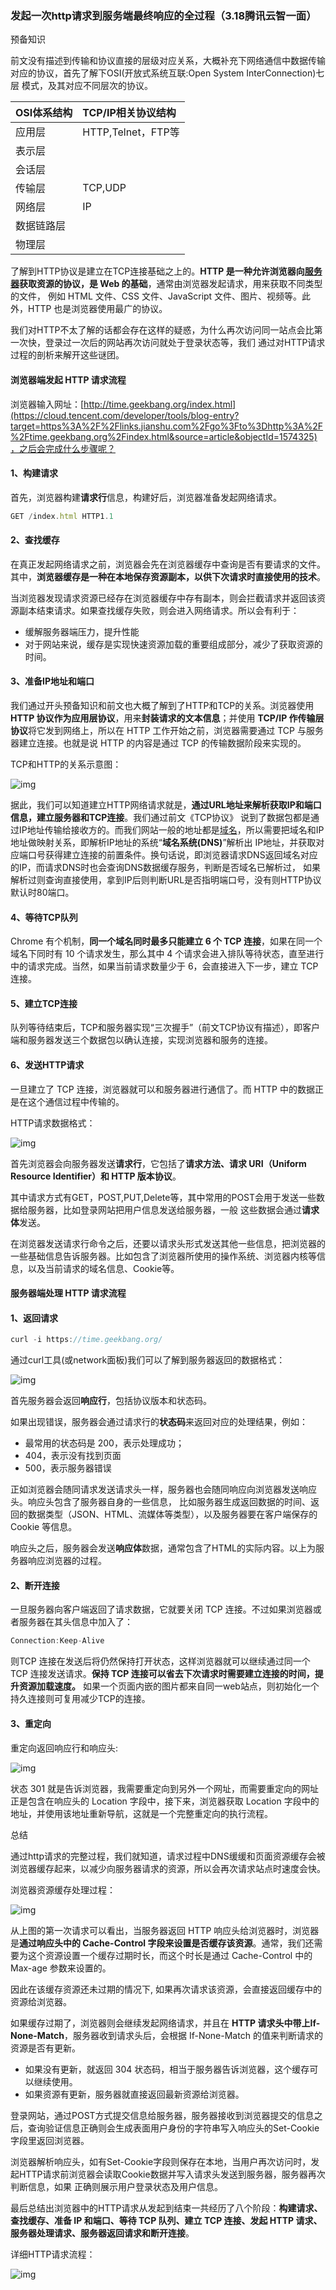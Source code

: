 ### 发起一次http请求到服务端最终响应的全过程（3.18腾讯云智一面）

预备知识

前文没有描述到传输和协议直接的层级对应关系，大概补充下网络通信中数据传输对应的协议，首先了解下OSI(开放式系统互联:Open System InterConnection)七层 模式，及其对应不同层次的协议。

| OSI体系结构 | TCP/IP相关协议结构 |
| :---------- | :----------------- |
| 应用层      | HTTP,Telnet，FTP等 |
| 表示层      |                    |
| 会话层      |                    |
| 传输层      | TCP,UDP            |
| 网络层      | IP                 |
| 数据链路层  |                    |
| 物理层      |                    |

了解到HTTP协议是建立在TCP连接基础之上的。**HTTP 是一种允许浏览器向**[**服务器**](https://cloud.tencent.com/act/pro/promotion-cvm?from_column=20065&from=20065)**获取资源的协议，是 Web 的基础**，通常由浏览器发起请求，用来获取不同类型的文件， 例如 HTML 文件、CSS 文件、JavaScript 文件、图片、视频等。此外，HTTP 也是浏览器使用最广的协议。

我们对HTTP不太了解的话都会存在这样的疑惑，为什么再次访问同一站点会比第一次快，登录过一次后的网站再次访问就处于登录状态等，我们 通过对HTTP请求过程的剖析来解开这些谜团。

#### 浏览器端发起 HTTP 请求流程

浏览器输入网址：[http://time.geekbang.org/index.html](https://cloud.tencent.com/developer/tools/blog-entry?target=https%3A%2F%2Flinks.jianshu.com%2Fgo%3Fto%3Dhttp%3A%2F%2Ftime.geekbang.org%2Findex.html&source=article&objectId=1574325)，之后会完成什么步骤呢？

#### 1、构建请求

首先，浏览器构建**请求行**信息，构建好后，浏览器准备发起网络请求。

```javascript
GET /index.html HTTP1.1
```

#### 2、查找缓存

在真正发起网络请求之前，浏览器会先在浏览器缓存中查询是否有要请求的文件。其中，**浏览器缓存是一种在本地保存资源副本，以供下次请求时直接使用的技术**。

当浏览器发现请求资源已经存在浏览器缓存中存有副本，则会拦截请求并返回该资源副本结束请求。如果查找缓存失败，则会进入网络请求。所以会有利于：

- 缓解服务器端压力，提升性能
- 对于网站来说，缓存是实现快速资源加载的重要组成部分，减少了获取资源的时间。

#### 3、准备IP地址和端口

我们通过开头预备知识和前文也大概了解到了HTTP和TCP的关系。浏览器使用 **HTTP 协议作为应用层协议**，用来**封装请求的文本信息**；并使用 **TCP/IP 作传输层协议**将它发到网络上，所以在 HTTP 工作开始之前，浏览器需要通过 TCP 与服务器建立连接。也就是说 HTTP 的内容是通过 TCP 的传输数据阶段来实现的。

TCP和HTTP的关系示意图：

![img](D:/%E6%96%87%E4%BB%B6/typora%E5%9B%BE%E7%89%87/qz32xe9f14.png)

据此，我们可以知道建立HTTP网络请求就是，**通过URL地址来解析获取IP和端口信息，建立服务器和TCP连接**。我们通过前文《TCP协议》 说到了数据包都是通过IP地址传输给接收方的。而我们网站一般的地址都是[域名](https://cloud.tencent.com/act/pro/domain-sales?from_column=20065&from=20065)，所以需要把域名和IP地址做映射关系，即解析IP地址的系统“**域名系统(****DNS****)**”解析出 IP地址，并获取对应端口号获得建立连接的前置条件。换句话说，即浏览器请求DNS返回域名对应的IP，而请求DNS时也会查询DNS数据缓存服务，判断是否域名已解析过， 如果解析过则查询直接使用，拿到IP后则判断URL是否指明端口号，没有则HTTP协议默认时80端口。

#### 4、等待TCP队列

Chrome 有个机制，**同一个域名同时最多只能建立 6 个 TCP 连接**，如果在同一个域名下同时有 10 个请求发生，那么其中 4 个请求会进入排队等待状态，直至进行中的请求完成。当然，如果当前请求数量少于 6，会直接进入下一步，建立 TCP 连接。

#### 5、建立TCP连接

队列等待结束后，TCP和服务器实现“三次握手”（前文TCP协议有描述），即客户端和服务器发送三个数据包以确认连接，实现浏览器和服务的连接。

#### 6、发送HTTP请求

一旦建立了 TCP 连接，浏览器就可以和服务器进行通信了。而 HTTP 中的数据正是在这个通信过程中传输的。

HTTP请求数据格式：

![img](D:/%E6%96%87%E4%BB%B6/typora%E5%9B%BE%E7%89%87/ua6kywg0rt.png)

首先浏览器会向服务器发送**请求行**，它包括了**请求方法、请求 URI（Uniform Resource Identifier）和 HTTP 版本协议**。

其中请求方式有GET，POST,PUT,Delete等，其中常用的POST会用于发送一些数据给服务器，比如登录网站把用户信息发送给服务器，一般 这些数据会通过**请求体**发送。

在浏览器发送请求行命令之后，还要以请求头形式发送其他一些信息，把浏览器的一些基础信息告诉服务器。比如包含了浏览器所使用的操作系统、浏览器内核等信息，以及当前请求的域名信息、Cookie等。

#### 服务器端处理 HTTP 请求流程

#### 1、返回请求

```javascript
curl -i https://time.geekbang.org/
```

通过curl工具(或network面板)我们可以了解到服务器返回的数据格式：

![img](D:/%E6%96%87%E4%BB%B6/typora%E5%9B%BE%E7%89%87/50fvhctlrg.png)

首先服务器会返回**响应行**，包括协议版本和状态码。

如果出现错误，服务器会通过请求行的**状态码**来返回对应的处理结果，例如：

- 最常用的状态码是 200，表示处理成功；
- 404，表示没有找到页面
- 500，表示服务器错误

正如浏览器会随同请求发送请求头一样，服务器也会随同响应向浏览器发送响应头。响应头包含了服务器自身的一些信息， 比如服务器生成返回数据的时间、返回的数据类型（JSON、HTML、流媒体等类型），以及服务器要在客户端保存的 Cookie 等信息。

响应头之后，服务器会发送**响应体**数据，通常包含了HTML的实际内容。以上为服务器响应浏览器的过程。

#### 2、断开连接

一旦服务器向客户端返回了请求数据，它就要关闭 TCP 连接。不过如果浏览器或者服务器在其头信息中加入了：

```javascript
Connection:Keep-Alive
```

则TCP 连接在发送后将仍然保持打开状态，这样浏览器就可以继续通过同一个 TCP 连接发送请求。**保持 TCP 连接可以省去下次请求时需要建立连接的时间，提升资源加载速度。** 如果一个页面内嵌的图片都来自同一web站点，则初始化一个持久连接则可复用减少TCP的连接。

#### 3、重定向

重定向返回响应行和响应头:

![img](D:/%E6%96%87%E4%BB%B6/typora%E5%9B%BE%E7%89%87/vd1xa777f3.png)

状态 301 就是告诉浏览器，我需要重定向到另外一个网址，而需要重定向的网址正是包含在响应头的 Location 字段中，接下来，浏览器获取 Location 字段中的地址，并使用该地址重新导航，这就是一个完整重定向的执行流程。

总结

通过http请求的完整过程，我们就知道，请求过程中DNS缓缓和页面资源缓存会被浏览器缓存起来，以减少向服务器请求的资源，所以会再次请求站点时速度会快。

浏览器资源缓存处理过程：

![img](D:/%E6%96%87%E4%BB%B6/typora%E5%9B%BE%E7%89%87/m9fzdxl2np.png)

从上图的第一次请求可以看出，当服务器返回 HTTP 响应头给浏览器时，浏览器是**通过响应头中的 Cache-Control 字段来设置是否缓存该资源**。通常，我们还需要为这个资源设置一个缓存过期时长，而这个时长是通过 Cache-Control 中的 Max-age 参数来设置的。

因此在该缓存资源还未过期的情况下, 如果再次请求该资源，会直接返回缓存中的资源给浏览器。

如果缓存过期了，浏览器则会继续发起网络请求，并且在 **HTTP 请求头中带上If-None-Match**，服务器收到请求头后，会根据 If-None-Match 的值来判断请求的资源是否有更新。

- 如果没有更新，就返回 304 状态码，相当于服务器告诉浏览器，这个缓存可以继续使用。
- 如果资源有更新，服务器就直接返回最新资源给浏览器。

登录网站，通过POST方式提交信息给服务器，服务器接收到浏览器提交的信息之后，查询验证信息正确则会生成表面用户身份的字符串写入响应头的Set-Cookie字段里返回浏览器。

浏览器解析响应头，如有Set-Cookie字段则保存在本地，当用户再次访问时，发起HTTP请求前浏览器会读取Cookie数据并写入请求头发送到服务器，服务器再次判断信息，如果 正确则展示用户登录状态及用户信息。

最后总结出浏览器中的HTTP请求从发起到结束一共经历了八个阶段：**构建请求、查找缓存、准备 IP 和端口、等待 TCP 队列、建立 TCP 连接、发起 HTTP 请求、服务器处理请求、服务器返回请求和断开连接**。

详细HTTP请求流程：

![img](D:/%E6%96%87%E4%BB%B6/typora%E5%9B%BE%E7%89%87/tlq5ncjoiu.png)